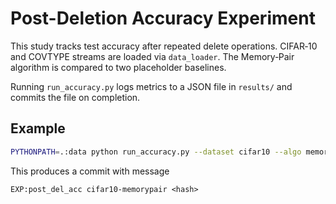 # Post-Deletion Accuracy Experiment

This study tracks test accuracy after repeated delete operations.  CIFAR‑10 and COVTYPE streams are loaded via `data_loader`.  The Memory‑Pair algorithm is compared to two placeholder baselines.

Running `run_accuracy.py` logs metrics to a JSON file in `results/` and commits the file on completion.

## Example

```bash
PYTHONPATH=.:data python run_accuracy.py --dataset cifar10 --algo memorypair --gamma 0.05 --seed 7
```

This produces a commit with message

```
EXP:post_del_acc cifar10-memorypair <hash>
```
